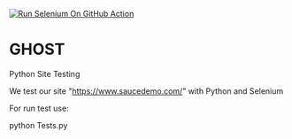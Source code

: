 [![Run Selenium On GitHub Action](https://github.com/GHOST25081999/GHOST/actions/workflows/blank.yml/badge.svg)](https://github.com/GHOST25081999/GHOST/actions/workflows/blank.yml)
# GHOST

Python Site Testing

We test our site "https://www.saucedemo.com/" with Python and Selenium

For run test use:

python Tests.py
